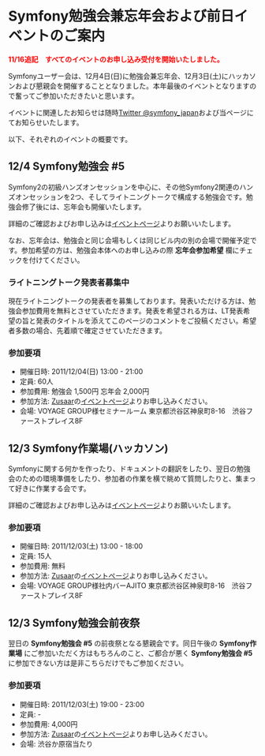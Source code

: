 # Symfony勉強会兼忘年会および前日イベントのご案内

<span style="color: red; font-weight: bold;">11/16追記　すべてのイベントのお申し込み受付を開始いたしました。</span>

Symfonyユーザー会は、12月4日(日)に勉強会兼忘年会、12月3日(土)にハッカソンおよび懇親会を開催することとなりました。本年最後のイベントとなりますので奮ってご参加いただきたいと思います。

イベントに関連したお知らせは随時[Twitter @symfony_japan](http://twitter.com/#!/symfony_japan)および当ページにてお知らせいたします。

以下、それぞれのイベントの概要です。

## 12/4 Symfony勉強会 #5

Symfony2の初級ハンズオンセッションを中心に、その他Symfony2関連のハンズオンセッションを2つ、そしてライトニングトークで構成する勉強会です。勉強会修了後には、忘年会も開催いたします。

詳細のご確認およびお申し込みは[イベントページ](http://www.zusaar.com/event/174004)よりお願いいたします。

なお、忘年会は、勉強会と同じ会場もしくは同じビル内の別の会場で開催予定です。参加希望の方は、勉強会本体へのお申し込みの際 **忘年会参加希望** 欄にチェックを付けてください。

### ライトニングトーク発表者募集中

現在ライトニングトークの発表者を募集しております。発表いただける方は、勉強会参加費用を無料とさせていただきます。発表を希望される方は、LT発表希望の旨と発表のタイトルを添えてこのページのコメントをご投稿ください。希望者多数の場合、先着順で確定させていただきます。

### 参加要項

* 開催日時: 2011/12/04(日) 13:00 - 21:00
* 定員: 60人
* 参加費用: 勉強会 1,500円 忘年会 2,000円
* 参加方法: [Zusaar](http://www.zusaar.com/)の[イベントページ](http://www.zusaar.com/event/174004)よりお申し込みください。
* 会場: VOYAGE GROUP様セミナールーム 東京都渋谷区神泉町8-16　渋谷ファーストプレイス8F

## 12/3 Symfony作業場(ハッカソン)

Symfonyに関する何かを作ったり、ドキュメントの翻訳をしたり、翌日の勉強会のための環境準備をしたり、参加者の作業を横で眺めて質問したりと、集まって好きに作業する会です。

詳細のご確認およびお申し込みは[イベントページ](http://www.zusaar.com/event/174004)よりお願いいたします。

### 参加要項

* 開催日時: 2011/12/03(土) 13:00 - 18:00
* 定員: 15人
* 参加費用: 無料
* 参加方法: [Zusaar](http://www.zusaar.com/)の[イベントページ](http://www.zusaar.com/event/174005)よりお申し込みください。
* 会場: VOYAGE GROUP様社内バーAJITO 東京都渋谷区神泉町8-16　渋谷ファーストプレイス8F

## 12/3 Symfony勉強会前夜祭

翌日の **Symfony勉強会 #5** の前夜祭となる懇親会です。同日午後の **Symfony作業場** にご参加いただく方はもちろんのこと、ご都合が悪く **Symfony勉強会 #5** に参加できない方は是非こちらだけでもご参加ください。

### 参加要項

* 開催日時: 2011/12/03(土) 19:00 - 23:00
* 定員: -
* 参加費用: 4,000円
* 参加方法: [Zusaar](http://www.zusaar.com/)の[イベントページ](http://www.zusaar.com/event/174006)よりお申し込みください。
* 会場: 渋谷か原宿当たり
